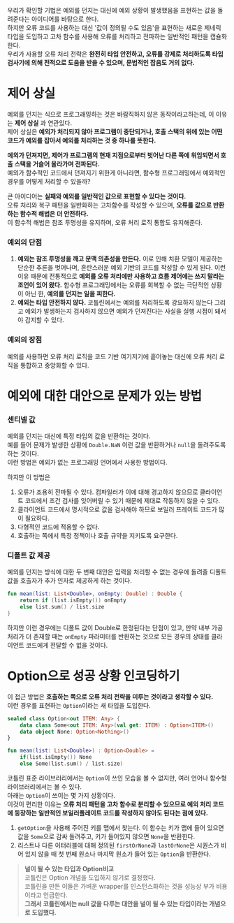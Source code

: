 
우리가 확인할 기법은 예외를 던지는 대신에 예외 상황이 발생했음을 표현하는 값을 돌려준다는 아이디어를 바탕으로 한다.  
하지만 오류 코드를 사용하는 대신 '값이 정의될 수도 있음'을 표현하는 새로운 제네릭 타입을 도입하고 고차 함수를 사용해 오류를 처리하고 전파하는 일반적인 패턴을 캡슐화 한다.  
우리가 사용할 오류 처리 전략은 **완전히 타입 안전하고, 오류를 강제로 처리하도록 타입 검사기에 의해 전적으로 도움을 받을 수 있으며, 문법적인 잡음도 거의 없다.**  

# 제어 상실

예외를 던지는 식으로 프로그래밍하는 것은 바람직하지 않은 동작이라고하는데, 이 이유는 **제어 상실** 과 연관있다.  
제어 상실은 **예외가 처리되지 않아 프로그램이 중단되거나, 호출 스택의 위에 있는 어떤 코드가 예외를 잡아서 예외를 처리하는 것 중 하나를 뜻한다.**  
  
**에외가 던져지면, 제어가 프로그램의 현재 지점으로부터 벗어난 다른 쪽에 위임되면서 호출 스택을 거슬어 올라가며 전파된다.**  
예외가 함수적인 코드에서 던져지기 위한게 아니라면, 함수형 프로그래밍에서 예외적인 경우를 어떻게 처리할 수 있을까?  
  
큰 아이디어는 **실패와 예외를 일반적인 값으로 표현할 수 있다는 것이다.**  
오류 처리와 복구 패턴을 일반화하는 고차함수를 작성할 수 있으며, **오류를 값으로 반환하는 함수적 해법은 더 안전하다.**  
이 함수적 해법은 참조 투명성을 유지하며, 오류 처리 로직 통합도 유지해준다.  

<h3>예외의 단점</h3>

1. **예외는 참조 투명성을 깨고 문맥 의존성을 만든다.** 이로 인해 치환 모델이 제공하는 단순한 추론을 벗어나며, 혼란스러운 예외 기반의 코드를 작성할 수 있게 된다. 이런 이유 때문에 전통적으로 **예외를 오류 처리에만 사용하고 흐름 제어에는 쓰지 말라는 조언이 있어 왔다.** 함수형 프로그래밍에서는 오류를 회복할 수 없는 극단적인 상황이 아닌 한, **예외를 던지는 일을 피한다.**
2. **예외는 타입 안전하지 않다.** 코틀린에서는 예외를 처리하도록 강요하지 않는다 그리고 예외가 발생하는지 검사하지 않으면 예외가 던져진다는 사실을 실행 시점이 돼서야 감지할 수 있다.

<h3>예외의 장점</h3>

예외를 사용하면 오류 처리 로직을 코드 기반 여기저기에 흩어놓는 대신에 오류 처리 로직을 통합하고 중앙화할 수 있다.  

# 예외에 대한 대안으로 문제가 있는 방법

<h3>센티넬 값</h3>

예외를 던지는 대신에 특정 타입의 값을 반환하는 것이다.  
예를 들어 문제가 발생한 상황에 `Double.NaN` 이런 값을 반환하거나 `null`을 돌려주도록 하는 것이다.  
이런 방법은 예외가 없는 프로그래밍 언어에서 사용한 방법이다.
  
하지만 이 방법은
1. 오류가 조용히 전파될 수 있다. 컴파일러가 이에 대해 경고하지 않으므로 클라이언트 코드에서 조건 검사를 잊어버릴 수 있기 때문에 제대로 작동하지 않을 수 있다.
2. 클라이언트 코드에서 명시적으로 값을 검사해야 하므로 보일러 프레이트 코드가 많이 필요하다.
3. 다형적인 코드에 적용할 수 없다.
4. 호출하는 쪽에서 특정 정책이나 호출 규약을 지키도록 요구한다.

<h3>디폴트 값 제공</h3>

예외를 던지는 방식에 대한 두 번째 대안은 입력을 처리할 수 없는 경우에 돌려줄 디폴트 값을 호출자가 추가 인자로 제공하게 하는 것이다.

```kotlin
fun mean(list: List<Double>, onEmpty: Double) : Double {
    return if (list.isEmpty()) onEmpty
    else list.sum() / list.size
}
```

하지만 이런 경우에는 디폴트 값이 Double로 한정된다는 단점이 있고, 만약 내부 가공 처리가 더 존재할 때는 `onEmpty` 파라미터를 반환하는 것으로 모든 경우의 상태를 클라이언트 코드에게 전달할 수 없을 것이다.  

# Option으로 성공 상황 인코딩하기

이 접근 방법은 **호출하는 쪽으로 오류 처리 전략을 미루는 것이라고 생각할 수 있다.**  
이런 경우를 표현하는 `Option`이라는 새 타입을 도입한다.  
  
```kotlin
sealed class Option<out ITEM: Any> {
    data class Some<out ITEM: Any>(val get: ITEM) : Option<ITEM>()
    data object None: Option<Nothing>()
}

fun mean(list: List<Double>) : Option<Double> =
    if(list.isEmpty()) None
    else Some(list.sum() / list.size)
```

코틀린 표준 라이브러리에서는 `Option`이 쓰인 모습을 볼 수 없지만, 여러 언어나 함수형 라이브러리에서는 볼 수 있다.  
아래는 `Option`이 쓰이는 몇 가지 상황이다.  
이것이 편리한 이유는 **오류 처리 패턴을 고차 함수로 분리할 수 있으므로 예외 처리 코드에 등장하는 일반적인 보일러플레이트 코드를 작성하지 않아도 된다는 점에 있다.**  

1. `getOption`을 사용해 주어진 키를 맵에서 찾는다. 이 함수는 키가 맵에 들어 있으면 값을 `Some`으로 감싸 돌려주고, 키가 들어있지 않으면 `None`을 반환한다.
2. 리스트나 다른 이터러블에 대해 정의된 `firstOrNone`과 `lastOrNone`은 시퀀스가 비어 있지 않을 때 첫 번째 원소나 마지막 원소가 들어 있는 `Option`을 반환한다.

> **널이 될 수 있는 타입과 Option비교**  
> 코틀린은 Option 개념을 도입하지 않기로 결정했다.  
> 코틀린을 만든 이들은 가벼운 wrapper를 인스턴스화하는 것을 성능상 부가 비용이라고 언급한다.  
> **그래서 코틀린에서는 null 값을 다루는 대안을 널이 될 수 있는 타입이라는 개념으로 도입했다.**  

